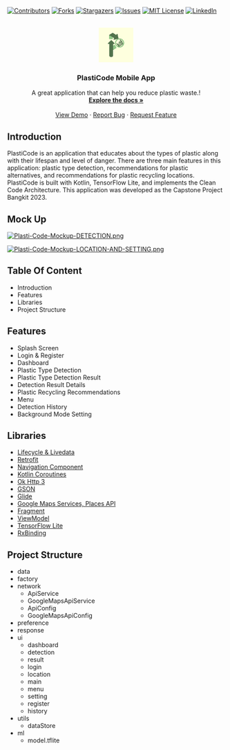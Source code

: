 [![Contributors][contributors-shield]][contributors-url]
[![Forks][forks-shield]][forks-url]
[![Stargazers][stars-shield]][stars-url]
[![Issues][issues-shield]][issues-url]
[![MIT License][license-shield]][license-url]
[![LinkedIn][linkedin-shield]][linkedin-url]

<!-- PROJECT LOGO -->
<br />
<div align="center">
  <a href="https://github.com/acalapatih/PlastiCode_mobileApps">
    <img src="image/logo_plasticode.png" alt="Logo" width="80" height="80">
  </a>

  <h3 align="center">PlastiCode Mobile App</h3>

  <p align="center">
    A great application that can help you reduce plastic waste.!
    <br />
    <a href="https://github.com/acalapatih/PlastiCode_mobileApps"><strong>Explore the docs »</strong></a>
    <br />
    <br />
    <a href="https://github.com/othneildrew/Best-README-Template">View Demo</a>
    ·
    <a href="https://github.com/acalapatih/PlastiCode_mobileApps/issues">Report Bug</a>
    ·
    <a href="https://github.com/acalapatih/PlastiCode_mobileApps/issues">Request Feature</a>
  </p>
</div>

## Introduction
PlastiCode is an application that educates about the types of plastic along with their lifespan and level of danger. There are three main features in this application: plastic type detection, recommendations for plastic alternatives, and recommendations for plastic recycling locations. PlastiCode is built with Kotlin, TensorFlow Lite, and implements the Clean Code Architecture. This application was developed as the Capstone Project Bangkit 2023.

## Mock Up

[![Plasti-Code-Mockup-DETECTION.png](https://i.postimg.cc/cCd6HWG4/Plasti-Code-Mockup-DETECTION.png)](https://postimg.cc/4H7srB7n)

[![Plasti-Code-Mockup-LOCATION-AND-SETTING.png](https://i.postimg.cc/cCTCtzd7/Plasti-Code-Mockup-LOCATION-AND-SETTING.png)](https://postimg.cc/4H7srB7n)

## Table Of Content

- Introduction
- Features
- Libraries
- Project Structure

## Features

- Splash Screen
- Login & Register
- Dashboard
- Plastic Type Detection
- Plastic Type Detection Result
- Detection Result Details
- Plastic Recycling Recommendations
- Menu
- Detection History
- Background Mode Setting

## Libraries

- [Lifecycle & Livedata](https://developer.android.com/guide/components/activities/activity-lifecycle?hl=id)
- [Retrofit](https://square.github.io/retrofit/)
- [Navigation Component](https://developer.android.com/guide/navigation/get-started)
- [Kotlin Coroutines](https://www.googleadservices.com/pagead/aclk?sa=L&ai=DChcSEwiU2bPz88f_AhXVk2YCHXdgDDMYABAAGgJzbQ&ohost=www.google.com&cid=CAESbOD2gWGIEaIzh7xPUOGICyK2tbXIr0QUhhlGSrurjKcD6swxwpKj-7IrQ9_iwmDhml1_P_z6seVQZZNvkJ-fiMxTpf1xONyVn40ucS143xA8HR8Y35CCv_06CgyhYufQQc6JFf2g1WPjknZFow&sig=AOD64_1YR8UhDwd6LH3WrvCacezcHvoFUw&q&adurl&ved=2ahUKEwiUqKzz88f_AhUT7TgGHSukAJEQ0Qx6BAgIEAE)
- [Ok Http 3](https://square.github.io/okhttp/)
- [GSON](https://github.com/google/gson)
- [Glide](https://github.com/bumptech/glide)
- [Google Maps Services, Places API](https://developers.google.com/maps/documentation/places/android-sdk/overview)
- [Fragment](https://developer.android.com/guide/fragments?hl=id)
- [ViewModel](https://developer.android.com/topic/libraries/architecture/viewmodel?hl=id)
- [TensorFlow Lite](https://www.tensorflow.org/lite/android)
- [RxBinding](https://github.com/JakeWharton/RxBinding)

## Project Structure

- data
- factory
- network
	- ApiService
	- GoogleMapsApiService
	- ApiConfig
	- GoogleMapsApiConfig
- preference
- response
- ui
	- dashboard
	- detection
	- result
	- login
	- location
	- main
	- menu
	- setting
	- register
	- history
- utils
	- dataStore
- ml
	- model.tflite


<!-- MARKDOWN LINKS & IMAGES -->
<!-- https://www.markdownguide.org/basic-syntax/#reference-style-links -->
[contributors-shield]: https://img.shields.io/github/contributors/acalapatih/PlastiCode_mobileApps.svg?style=for-the-badge
[contributors-url]: https://github.com/acalapatih/PlastiCode_mobileApps/graphs/contributors
[forks-shield]: https://img.shields.io/github/forks/acalapatih/PlastiCode_mobileApps.svg?style=for-the-badge
[forks-url]: https://github.com//acalapatih/PlastiCode_mobileApps/network/members
[stars-shield]: https://img.shields.io/github/stars/acalapatih/PlastiCode_mobileApps.svg?style=for-the-badge
[stars-url]: https://github.com//acalapatih/PlastiCode_mobileApps/stargazers
[issues-shield]: https://img.shields.io/github/issues/acalapatih/PlastiCode_mobileApps.svg?style=for-the-badge
[issues-url]: https://github.com//acalapatih/PlastiCode_mobileApps/issues
[license-shield]: https://img.shields.io/github/license/acalapatih/PlastiCode_mobileApps.svg?style=for-the-badge
[license-url]: https://github.com//acalapatih/PlastiCode_mobileApps/blob/master/LICENSE.txt
[linkedin-shield]: https://img.shields.io/badge/-LinkedIn-black.svg?style=for-the-badge&logo=linkedin&colorB=555
[linkedin-url]: https://linkedin.com/in/amir-acalapati-henry
